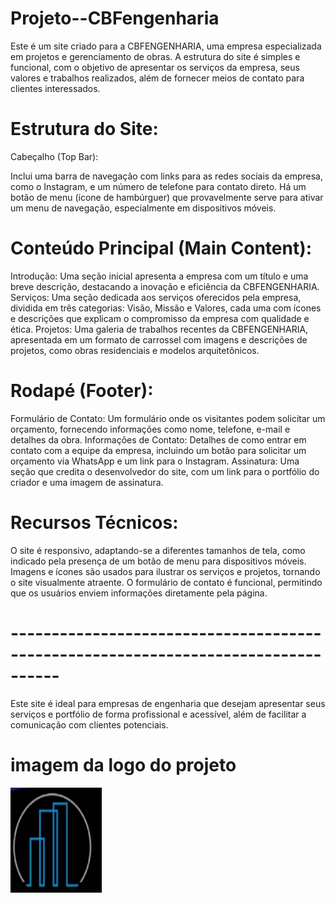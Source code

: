 # Projeto--CBFengenharia
Este é um site criado para a CBFENGENHARIA, uma empresa especializada em projetos e gerenciamento de obras. A estrutura do site é simples e funcional, com o objetivo de apresentar os serviços da empresa, seus valores e trabalhos realizados, além de fornecer meios de contato para clientes interessados.

# Estrutura do Site:
Cabeçalho (Top Bar):

Inclui uma barra de navegação com links para as redes sociais da empresa, como o Instagram, e um número de telefone para contato direto.
Há um botão de menu (ícone de hambúrguer) que provavelmente serve para ativar um menu de navegação, especialmente em dispositivos móveis.
 # Conteúdo Principal (Main Content):

Introdução:
Uma seção inicial apresenta a empresa com um título e uma breve descrição, destacando a inovação e eficiência da CBFENGENHARIA.
Serviços:
Uma seção dedicada aos serviços oferecidos pela empresa, dividida em três categorias: Visão, Missão e Valores, cada uma com ícones e descrições que explicam o compromisso da empresa com qualidade e ética.
Projetos:
Uma galeria de trabalhos recentes da CBFENGENHARIA, apresentada em um formato de carrossel com imagens e descrições de projetos, como obras residenciais e modelos arquitetônicos.
# Rodapé (Footer):

Formulário de Contato:
Um formulário onde os visitantes podem solicitar um orçamento, fornecendo informações como nome, telefone, e-mail e detalhes da obra.
Informações de Contato:
Detalhes de como entrar em contato com a equipe da empresa, incluindo um botão para solicitar um orçamento via WhatsApp e um link para o Instagram.
Assinatura:
Uma seção que credita o desenvolvedor do site, com um link para o portfólio do criador e uma imagem de assinatura.
# Recursos Técnicos:
O site é responsivo, adaptando-se a diferentes tamanhos de tela, como indicado pela presença de um botão de menu para dispositivos móveis.
Imagens e ícones são usados para ilustrar os serviços e projetos, tornando o site visualmente atraente.
O formulário de contato é funcional, permitindo que os usuários enviem informações diretamente pela página.
# ----------------------------------------------------------------------------------
Este site é ideal para empresas de engenharia que desejam apresentar seus serviços e portfólio de forma profissional e acessível, além de facilitar a comunicação com clientes potenciais.
# imagem da logo do projeto
 <img src="logo-imagem/Logo-do-projeto-menor.png">
